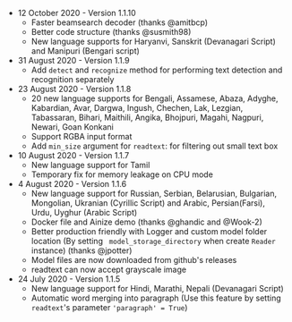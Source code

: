 - 12 October 2020 - Version 1.1.10
    - Faster beamsearch decoder (thanks @amitbcp)
    - Better code structure (thanks @susmith98)
    - New language supports for Haryanvi, Sanskrit (Devanagari Script) and Manipuri (Bengari script)
- 31 August 2020 - Version 1.1.9
    - Add `detect` and `recognize` method for performing text detection and recognition separately
- 23 August 2020 - Version 1.1.8
    - 20 new language supports for Bengali, Assamese, Abaza, Adyghe, Kabardian, Avar,
    Dargwa, Ingush, Chechen, Lak, Lezgian, Tabassaran, Bihari, Maithili, Angika,
    Bhojpuri, Magahi, Nagpuri, Newari, Goan Konkani
    - Support RGBA input format
    - Add `min_size` argument for `readtext`: for filtering out small text box
- 10 August 2020 - Version 1.1.7
    - New language support for Tamil
    - Temporary fix for memory leakage on CPU mode
- 4 August 2020 - Version 1.1.6
    - New language support for Russian, Serbian, Belarusian, Bulgarian, Mongolian, Ukranian (Cyrillic Script) and Arabic, Persian(Farsi), Urdu, Uyghur (Arabic Script)
    - Docker file and Ainize demo (thanks @ghandic and @Wook-2)
    - Better production friendly with Logger and custom model folder location (By setting ` model_storage_directory` when create `Reader` instance) (thanks @jpotter)
    - Model files are now downloaded from github's releases
    - readtext can now accept grayscale image
- 24 July 2020 - Version 1.1.5
    - New language support for Hindi, Marathi, Nepali (Devanagari Script)
    - Automatic word merging into paragraph (Use this feature by setting `readtext`'s parameter `'paragraph' = True`)
